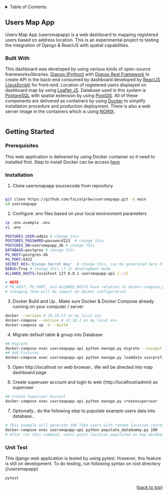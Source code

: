 <!-- TABLE OF CONTENTS -->

<details>

<summary>Table of Contents</summary>

<ol>

<li>

<a  href="#users-map-app">Users Map App</a>

<ul>

<li><a  href="#built-with">Built With</a></li>

</ul>

</li>

<li>

<a  href="#getting-started">Getting Started</a>

<ul>

<li><a  href="#prerequisites">Prerequisites</a></li>

<li><a  href="#installation">Installation</a></li>

</ul>

</li>

<li><a  href="#user-guide">User Guide</a></li>

</ol>

</details>

<!-- ABOUT THE PROJECT -->

## Users Map App

Users Map App (usersmapapp) is a web dashboard to mapping registered users based on address location. This is an experimental project to testing the integration of Django & ReactJS with spatial capabilities.
  
### Built With
This dashboard was developed by using various kinds of open-source frameworks/libraries. <a href='https://www.djangoproject.com/'>Django (Python)</a> with <a href='https://www.django-rest-framework.org/'>Django Rest Framework</a> to create API in the back-end consumed by dashboard developed by <a href='https://reactjs.org/'>ReactJS (JavaScript)</a> for front-end. Location of registered users displayed on dashboard map by using <a href='https://leafletjs.com/'>Leaflet JS<a>. Database used in this system is <a href='https://www.postgresql.org/'>PostgreSQL</a> with spatial extension by using <a href='https://postgis.net/'>PostGIS</a>. All of these components are delivered as containers by using <a href='https://www.docker.com/'>Docker</a> to simplify installation procedure and production deployment. There is also a web server image in the containers which is using <a href='https://www.nginx.com/'>NGINX</a>.  

<image>

<!-- GETTING STARTED -->

## Getting Started


### Prerequisites

This web application is delivered by using Docker container so it need to installed first. Step to install Docker can be access <a href='https://docs.docker.com/get-started/'>here</a>  

### Installation
1. Clone usersmapapp sourcecode from repository
```sh

git clone https://github.com/faizalprbw/usersmapapp.git -b main
cd usersmapapp

```

2. Configure .env files based on your local environment parameters

```sh
cp .env.example .env
vi .env
```
```sh
POSTGRES_USER=admin # change this
POSTGRES_PASSWORD=password123  # change this
POSTGRES_DB=usersmapapp_db # change this
DATABASE=postgres # change this
PG_HOST=postgres-db
PG_PORT=5432
SECRET_KEY='Django Secret Key'  # change this, can be generated here https://djecrety.ir/
DEBUG=True # change this if in development mode
ALLOWED_HOSTS=localhost 127.0.0.1 usersmapapp-api [::1]

# NOTE:
# PG_HOST, PG_PORT, and ALLOWED_HOSTS have relation to docker-compose.yml, 
# changing them will be impact on docker configuration
```

3. Docker Build and Up.. Make sure Docker & Docker Compose already running on your computer / server

```sh
docker --version # 20.10.17 on my local env
docker-compose --version # v2.10.2 on my local env
docker-compose up -d --build
```

4. Migrate default table & group into Database

```sh
## Migrate 
docker-compose exec usersmapapp-api python manage.py migrate --noinput
## Add Fixtures
docker-compose exec usersmapapp-api python manage.py loaddata userprofile/fixtures/group.json
```

5. Open http://localhost on web browser.. We will be directed into map dashboard page

6. Create superuser account and login to web (http://localhost/admin) as superuser
```sh
## Create Superuser Account
docker-compose exec usersmapapp-api python manage.py createsuperuser
```
7. Optionally.. do the following step to populate example users data into database..
  
```sh
# This example will generate 100 fake users with random location coordinate
docker-compose exec usersmapapp-api python populate_datadummy.py 100
# After run this command, users point location populated on map dashboard
```

### Unit Test
This django web application is tested by using pytest. However, this feature is still on development. To do testing, run following syntax on root directory (/usersmapapp)
```
pytest
```

<p  align="right">(<a  href="#readme-top">back to top</a>)</p>